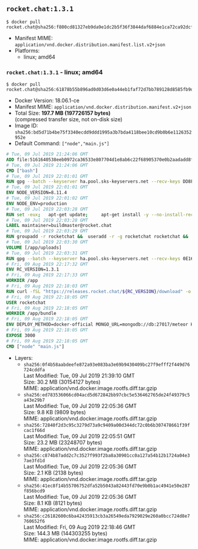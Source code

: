 ## `rocket.chat:1.3.1`

```console
$ docker pull rocket.chat@sha256:f800cd81327eb9da9e1dc2b5f36f3844daf6884e1ca72ca92dcff3f9e6df2a52
```

-	Manifest MIME: `application/vnd.docker.distribution.manifest.list.v2+json`
-	Platforms:
	-	linux; amd64

### `rocket.chat:1.3.1` - linux; amd64

```console
$ docker pull rocket.chat@sha256:61878b55b896ad0d03d6e0a44eb1faf72d7bb789128d8585fb9d36873c050de5
```

-	Docker Version: 18.06.1-ce
-	Manifest MIME: `application/vnd.docker.distribution.manifest.v2+json`
-	Total Size: **197.7 MB (197726157 bytes)**  
	(compressed transfer size, not on-disk size)
-	Image ID: `sha256:bd5d71b4be75f3340ecdd9ddd1995a3b7bda4118bee10cd9b0b6e1126352952e`
-	Default Command: `["node","main.js"]`

```dockerfile
# Tue, 09 Jul 2019 21:24:06 GMT
ADD file:5161640538eeb0972ca36533e807704d1e8ab6c22f68905370e0b2aadadd8f9b in / 
# Tue, 09 Jul 2019 21:24:06 GMT
CMD ["bash"]
# Tue, 09 Jul 2019 22:01:01 GMT
RUN gpg --batch --keyserver ha.pool.sks-keyservers.net --recv-keys DD8F2338BAE7501E3DD5AC78C273792F7D83545D
# Tue, 09 Jul 2019 22:01:01 GMT
ENV NODE_VERSION=8.11.4
# Tue, 09 Jul 2019 22:01:02 GMT
ENV NODE_ENV=production
# Tue, 09 Jul 2019 22:03:28 GMT
RUN set -eux; 	apt-get update; 	apt-get install -y --no-install-recommends ca-certificates curl; 	rm -rf /var/lib/apt/lists/*; 	curl -fsSLO --compressed "https://nodejs.org/dist/v$NODE_VERSION/node-v$NODE_VERSION-linux-x64.tar.gz"; 	curl -fsSLO --compressed "https://nodejs.org/dist/v$NODE_VERSION/SHASUMS256.txt.asc"; 	gpg --batch --decrypt --output SHASUMS256.txt SHASUMS256.txt.asc; 	grep " node-v$NODE_VERSION-linux-x64.tar.gz\$" SHASUMS256.txt | sha256sum -c -; 	tar -xf "node-v$NODE_VERSION-linux-x64.tar.gz" -C /usr/local --strip-components=1 --no-same-owner; 	rm "node-v$NODE_VERSION-linux-x64.tar.gz" SHASUMS256.txt.asc SHASUMS256.txt; 	npm cache clear --force
# Tue, 09 Jul 2019 22:03:28 GMT
LABEL maintainer=buildmaster@rocket.chat
# Tue, 09 Jul 2019 22:03:29 GMT
RUN groupadd -r rocketchat &&  useradd -r -g rocketchat rocketchat &&  mkdir -p /app/uploads &&  chown rocketchat.rocketchat /app/uploads
# Tue, 09 Jul 2019 22:03:30 GMT
VOLUME [/app/uploads]
# Tue, 09 Jul 2019 22:03:31 GMT
RUN gpg --batch --keyserver ha.pool.sks-keyservers.net --recv-keys 0E163286C20D07B9787EBE9FD7F9D0414FD08104
# Fri, 09 Aug 2019 22:17:32 GMT
ENV RC_VERSION=1.3.1
# Fri, 09 Aug 2019 22:17:33 GMT
WORKDIR /app
# Fri, 09 Aug 2019 22:18:03 GMT
RUN curl -fSL "https://releases.rocket.chat/${RC_VERSION}/download" -o rocket.chat.tgz &&  curl -fSL "https://releases.rocket.chat/${RC_VERSION}/asc" -o rocket.chat.tgz.asc &&  gpg --batch --verify rocket.chat.tgz.asc rocket.chat.tgz &&  tar zxvf rocket.chat.tgz &&  rm rocket.chat.tgz rocket.chat.tgz.asc &&  cd bundle/programs/server &&  npm install &&  npm cache clear --force &&  chown -R rocketchat:rocketchat /app
# Fri, 09 Aug 2019 22:18:05 GMT
USER rocketchat
# Fri, 09 Aug 2019 22:18:05 GMT
WORKDIR /app/bundle
# Fri, 09 Aug 2019 22:18:05 GMT
ENV DEPLOY_METHOD=docker-official MONGO_URL=mongodb://db:27017/meteor HOME=/tmp PORT=3000 ROOT_URL=http://localhost:3000 Accounts_AvatarStorePath=/app/uploads
# Fri, 09 Aug 2019 22:18:05 GMT
EXPOSE 3000
# Fri, 09 Aug 2019 22:18:05 GMT
CMD ["node" "main.js"]
```

-	Layers:
	-	`sha256:0f4b58aabdeefe872a93e083ba3e69b9430409bc27f9efff2f449d76724cddfa`  
		Last Modified: Tue, 09 Jul 2019 21:39:10 GMT  
		Size: 30.2 MB (30154127 bytes)  
		MIME: application/vnd.docker.image.rootfs.diff.tar.gzip
	-	`sha256:ed783536066cd04acd5d672842bb97cbc5e536462765de24f49379c5a43e29b7`  
		Last Modified: Tue, 09 Jul 2019 22:05:36 GMT  
		Size: 9.8 KB (9809 bytes)  
		MIME: application/vnd.docker.image.rootfs.diff.tar.gzip
	-	`sha256:72840f2d3c95c3279d73a9c9409a00d344dc72c0b6b307478661f39fcac1f66d`  
		Last Modified: Tue, 09 Jul 2019 22:05:51 GMT  
		Size: 23.2 MB (23248707 bytes)  
		MIME: application/vnd.docker.image.rootfs.diff.tar.gzip
	-	`sha256:c874b87add2c7c3527f993f2ba8a30901cc0a127a54b12b1724a04e37ae3fd1d`  
		Last Modified: Tue, 09 Jul 2019 22:05:36 GMT  
		Size: 2.1 KB (2138 bytes)  
		MIME: application/vnd.docker.image.rootfs.diff.tar.gzip
	-	`sha256:41ec8f14b55706752dfa52b5043a82443fd70e9b0b1ac4941e50e287f856bcd9`  
		Last Modified: Tue, 09 Jul 2019 22:05:36 GMT  
		Size: 8.1 KB (8121 bytes)  
		MIME: application/vnd.docker.image.rootfs.diff.tar.gzip
	-	`sha256:c26182600c6ba42435913cb3a26549eda7929029e260a0bcc724d8e7760652f6`  
		Last Modified: Fri, 09 Aug 2019 22:18:46 GMT  
		Size: 144.3 MB (144303255 bytes)  
		MIME: application/vnd.docker.image.rootfs.diff.tar.gzip
